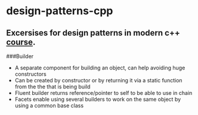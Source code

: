 # design-patterns-cpp
## Excersises for design patterns in modern c++ [course](https://www.udemy.com/patterns-cplusplus/).

###Builder
- A separate component for building an object, can help avoiding huge constructors
- Can be created by constructor or by returning it via a static function from the the that is being build
- Fluent builder returns reference/pointer to self to be able to use in chain
- Facets enable using several builders to work on the same object by using a common base class
